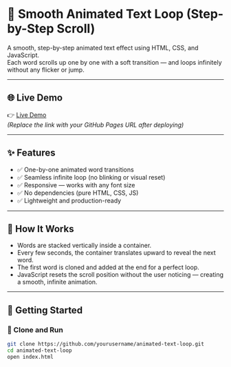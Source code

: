# 🔁 Smooth Animated Text Loop (Step-by-Step Scroll)

A smooth, step-by-step animated text effect using HTML, CSS, and JavaScript.  
Each word scrolls up one by one with a soft transition — and loops infinitely without any flicker or jump.

---

## 🌐 Live Demo

👉 [Live Demo](https://yourusername.github.io/animated-text-loop)  
*(Replace the link with your GitHub Pages URL after deploying)*

---

## ✨ Features

- ✅ One-by-one animated word transitions
- ✅ Seamless infinite loop (no blinking or visual reset)
- ✅ Responsive — works with any font size
- ✅ No dependencies (pure HTML, CSS, JS)
- ✅ Lightweight and production-ready

---

## 🧠 How It Works

- Words are stacked vertically inside a container.
- Every few seconds, the container translates upward to reveal the next word.
- The first word is cloned and added at the end for a perfect loop.
- JavaScript resets the scroll position without the user noticing — creating a smooth, infinite animation.

---

## 🚀 Getting Started

### 🔧 Clone and Run

```bash
git clone https://github.com/yourusername/animated-text-loop.git
cd animated-text-loop
open index.html
